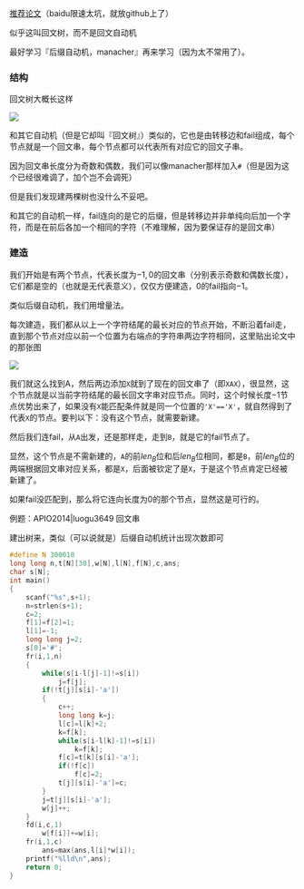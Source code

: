 [推荐论文](https://github.com/huhaoo/OIths/blob/master/string/PalindromicTree.pdf)（baidu限速太坑，就放github上了）

似乎这叫回文树，而不是回文自动机

最好学习『后缀自动机，manacher』再来学习（因为太不常用了）。

### 结构

回文树大概长这样

![](https://huhaoo.github.io/2019/03/12/%E5%9B%9E%E6%96%87%E8%87%AA%E5%8A%A8%E6%9C%BA/%E5%9B%9E%E6%96%87%E8%87%AA%E5%8A%A8%E6%9C%BA/1.png)

和其它自动机（但是它却叫『回文树』）类似的，它也是由转移边和fail组成，每个节点就是一个回文串，每个节点都可以代表所有对应它的回文子串。

因为回文串长度分为奇数和偶数，我们可以像manacher那样加入`#`（但是因为这个已经很难调了，加个岂不会调死）

但是我们发现建两棵树也没什么不妥吧。

和其它的自动机一样，fail连向的是它的后缀，但是转移边并非单纯向后加一个字符，而是在前后各加一个相同的字符（不难理解，因为要保证存的是回文串）

### 建造

我们开始是有两个节点，代表长度为$-1,0$的回文串（分别表示奇数和偶数长度），它们都是空的（也就是无代表意义），仅仅方便建造，$0$的fail指向$-1$。

类似后缀自动机，我们用增量法。

每次建造，我们都从以上一个字符结尾的最长对应的节点开始，不断沿着fail走，直到那个节点对应以前一个位置为右端点的字符串两边字符相同，这里贴出论文中的那张图

![](https://huhaoo.github.io/2019/03/12/%E5%9B%9E%E6%96%87%E8%87%AA%E5%8A%A8%E6%9C%BA/%E5%9B%9E%E6%96%87%E8%87%AA%E5%8A%A8%E6%9C%BA/2.png)

我们就这么找到A，然后两边添加`X`就到了现在的回文串了（即`XAX`），很显然，这个节点就是以当前字符结尾的最长回文字串对应节点。同时，这个时候长度$-1$节点优势出来了，如果没有`X`能匹配条件就是同一个位置的`'X'=='X'`，就自然得到了代表`X`的节点。要判以下：没有这个节点，就需要新建。

然后我们连fail，从`A`出发，还是那样走，走到`B`，就是它的fail节点了。

显然，这个节点是不需新建的，`A`的前$len_B$位和后$len_B$位相同，都是`B`，前$len_B$位的两端根据回文串对应关系，都是`X`，后面被钦定了是`X`，于是这个节点肯定已经被新建了。

如果fail没匹配到，那么将它连向长度为$0$的那个节点，显然这是可行的。

例题：APIO2014|luogu3649 回文串

建出树来，类似（可以说就是）后缀自动机统计出现次数即可

```cpp
#define N 300010
long long n,t[N][30],w[N],l[N],f[N],c,ans;
char s[N];
int main()
{
	scanf("%s",s+1);
	n=strlen(s+1);
	c=2;
	f[1]=f[2]=1;
	l[1]=-1;
	long long j=2;
	s[0]='#';
	fr(i,1,n)
	{
		while(s[i-l[j]-1]!=s[i])
			j=f[j];
		if(!t[j][s[i]-'a'])
		{
			c++;
			long long k=j;
			l[c]=l[k]+2;
			k=f[k];
			while(s[i-l[k]-1]!=s[i])
				k=f[k];
			f[c]=t[k][s[i]-'a'];
			if(!f[c])
				f[c]=2;
			t[j][s[i]-'a']=c;
		}
		j=t[j][s[i]-'a'];
		w[j]++;
	}
	fd(i,c,1)
		w[f[i]]+=w[i];
	fr(i,1,c)
		ans=max(ans,l[i]*w[i]);
	printf("%lld\n",ans);
	return 0;
}
```

